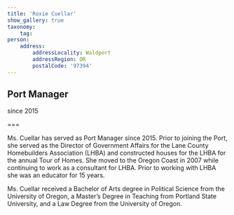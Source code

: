 ```yaml
---
title: 'Roxie Cuellar'
show_gallery: true
taxonomy:
    tag:
person:
    address:
        addressLocality: Waldport
        addressRegion: OR
        postalCode: '97394'
---
```


## Port Manager

since 2015

===

Ms. Cuellar has served as Port Manager since 2015. Prior to joining the Port, she served as the Director of Government Affairs for the Lane County Homebuilders Association (LHBA) and constructed houses for the LHBA for the annual Tour of Homes.  She moved to the Oregon Coast in 2007 while continuing to work as a consultant for LHBA. Prior to working with LHBA she was an educator for 15 years.

Ms. Cuellar received a Bachelor of Arts degree in Political Science from the University of Oregon, a Master’s Degree in Teaching from Portland State University, and a Law Degree from the University of Oregon.
